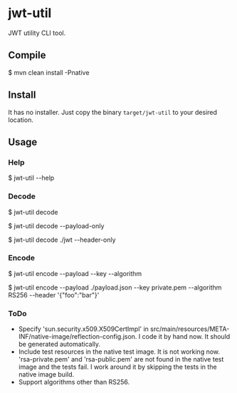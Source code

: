 # jwt-util
JWT utility CLI tool.

## Compile

$ mvn clean install -Pnative

## Install

It has no installer. Just copy the binary `target/jwt-util` to your desired location.

## Usage

### Help

$ jwt-util --help

### Decode

$ jwt-util decode <jwtPath>

$ jwt-util decode <jwtPath> --payload-only

$ jwt-util decode ./jwt --header-only

### Encode

$ jwt-util encode --payload <payloadPath> --key <keyPath> --algorithm <algorithm>

$ jwt-util encode --payload ./payload.json --key private.pem --algorithm RS256 --header '{"foo":"bar"}'

### ToDo

- Specify 'sun.security.x509.X509CertImpl' in src/main/resources/META-INF/native-image/reflection-config.json. I code it by hand now. It should be generated automatically.
- Include test resources in the native test image. It is not working now. 'rsa-private.pem' and 'rsa-public.pem' are not found in the native test image and the tests fail. I work around it by skipping the tests in the native image build.
- Support algorithms other than RS256.
